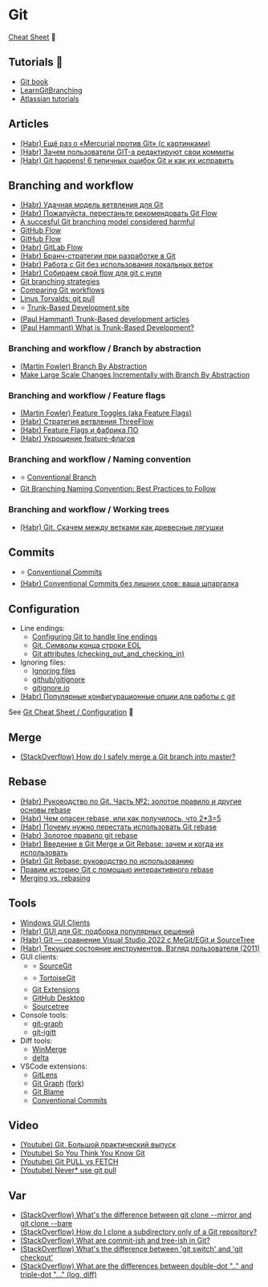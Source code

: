 # Git

[Cheat Sheet](../cheatsheets/git.md) 🔗

## Tutorials 📌
* [Git book](https://git-scm.com/book/ru/v2)
* [LearnGitBranching](https://learngitbranching.js.org)
* [Atlassian tutorials](https://www.atlassian.com/git/tutorials)

## Articles
* [(Habr) Ещё раз о «Mercurial против Git» (с картинками)](https://habr.com/ru/articles/123700/)
* [(Habr) Зачем пользователи GIT-а редактируют свои коммиты](https://habr.com/ru/articles/179045/)
* [(Habr) Git happens! 6 типичных ошибок Git и как их исправить](https://habr.com/ru/companies/flant/articles/419733/)

## Branching and workflow
* [(Habr) Удачная модель ветвления для Git](https://habr.com/ru/articles/106912/)
* [(Habr) Пожалуйста, перестаньте рекомендовать Git Flow](https://habr.com/ru/companies/flant/articles/491320/)
* [A succesful Git branching model considered harmful](https://barro.github.io/2016/02/a-succesful-git-branching-model-considered-harmful/)
* [GitHub Flow](https://docs.github.com/en/get-started/using-github/github-flow)
* [GitHub Flow](https://githubflow.github.io/)
* [(Habr) GitLab Flow](https://habr.com/ru/companies/softmart/articles/316686/)
* [(Habr) Бранч-стратегии при разработке в Git](https://habr.com/ru/companies/itglobalcom/articles/535524/)
* [(Habr) Работа с Git без использования локальных веток](https://habr.com/ru/articles/269671/)
* [(Habr) Собираем свой flow для git с нуля](https://habr.com/ru/articles/493866/)
* [Git branching strategies](https://docs.aws.amazon.com/prescriptive-guidance/latest/choosing-git-branch-approach/git-branching-strategies.html)
* [Comparing Git workflows](https://www.atlassian.com/git/tutorials/comparing-workflows)
* [Linus Torvalds: git pull](https://www.mail-archive.com/dri-devel@lists.sourceforge.net/msg39091.html)
* ⭐ [Trunk-Based Development site](https://trunkbaseddevelopment.com/)
* [(Paul Hammant) Trunk-Based development articles](https://paulhammant.com/categories#Branch_by_Abstraction,_etc)
* [(Paul Hammant) What is Trunk-Based Development?](https://paulhammant.com/2013/04/05/what-is-trunk-based-development/)

### Branching and workflow / Branch by abstraction
* [(Martin Fowler) Branch By Abstraction](https://martinfowler.com/bliki/BranchByAbstraction.html)
* [Make Large Scale Changes Incrementally with Branch By Abstraction](https://continuousdelivery.com/2011/05/make-large-scale-changes-incrementally-with-branch-by-abstraction/)

### Branching and workflow / Feature flags
* [(Martin Fowler) Feature Toggles (aka Feature Flags)](https://www.martinfowler.com/articles/feature-toggles.html)
* [(Habr) Стратегия ветвления ThreeFlow](https://habr.com/ru/companies/infopulse/articles/345826/)
* [(Habr) Feature Flags и фабрика ПО](https://habr.com/ru/articles/543420/)
* [(Habr) Укрощение feature-флагов](https://habr.com/ru/companies/hh/articles/580736/)

### Branching and workflow / Naming convention
* ⭐ [Conventional Branch](https://conventional-branch.github.io/)
* [Git Branching Naming Convention: Best Practices to Follow](https://phoenixnap.com/kb/git-branch-name-convention)

### Branching and workflow / Working trees
* [(Habr) Git. Скачем между ветками как древесные лягушки](https://habr.com/ru/articles/826260/)

## Commits
* ⭐ [Conventional Commits](https://www.conventionalcommits.org/)
* [(Habr) Conventional Commits без лишних слов: ваша шпаргалка](https://habr.com/ru/articles/867012/)

## Configuration
* Line endings:
  * [Configuring Git to handle line endings](https://docs.github.com/en/get-started/git-basics/configuring-git-to-handle-line-endings)
  * [Git. Символы конца строки EOL](https://tokmakov.msk.ru/blog/item/710)
  * [Git attributes (checking_out_and_checking_in)](https://git-scm.com/docs/gitattributes#_checking_out_and_checking_in)
* Ignoring files:
  * [Ignoring files](https://docs.github.com/en/get-started/git-basics/ignoring-files)
  * [github/gitignore](https://github.com/github/gitignore)
  * [gitignore.io](https://gitignore.io/)
* [(Habr) Популярные конфигурационные опции для работы с git](https://habr.com/ru/articles/796119/)

See [Git Cheat Sheet / Configuration](../cheatsheets/git.md#configuration-) 🔗

## Merge
* [(StackOverflow) How do I safely merge a Git branch into master?](https://stackoverflow.com/questions/5601931/how-do-i-safely-merge-a-git-branch-into-master)

## Rebase
* [(Habr) Руководство по Git. Часть №2: золотое правило и другие основы rebase](https://habr.com/ru/companies/vk/articles/493818/)
* [(Habr) Чем опасен rebase, или как получилось, что 2*3=5](https://habr.com/ru/articles/179123/)
* [(Habr) Почему нужно перестать использовать Git rebase](https://habr.com/ru/companies/vk/articles/340558/)
* [(Habr) Золотое правило git rebase](https://habr.com/ru/companies/otus/articles/352640/)
* [(Habr) Введение в Git Merge и Git Rebase: зачем и когда их использовать](https://habr.com/ru/articles/432420/)
* [(Habr) Git Rebase: руководство по использованию](https://habr.com/ru/articles/161009/)
* [Правим историю Git с помощью интерактивного rebase](https://alexeykalina.github.io/technologies/git-rebase-interactive.html)
* [Merging vs. rebasing](https://www.atlassian.com/git/tutorials/merging-vs-rebasing)

## Tools
* [Windows GUI Clients](https://git-scm.com/downloads/guis?os=windows)
* [(Habr) GUI для Git: подборка популярных решений](https://habr.com/ru/articles/741016/)
* [(Habr) Git — сравнение Visual Studio 2022 с MeGit/EGit и SourceTree](https://habr.com/ru/companies/ruvds/articles/683576/)
* [(Habr) Текущее состояние инструментов. Взгляд пользователя (2011)](https://habr.com/ru/articles/112648/)
* GUI clients:
  * ⭐ [SourceGit](https://sourcegit-scm.github.io/)
  * ⭐ [TortoiseGit](https://tortoisegit.org/)
  * [Git Extensions](https://gitextensions.github.io/)
  * [GitHub Desktop](https://github.com/apps/desktop)
  * [Sourcetree](https://www.sourcetreeapp.com/)
* Console tools:
  * [git-graph](https://github.com/mlange-42/git-graph)
  * [git-igitt](https://github.com/mlange-42/git-igitt)
* Diff tools:
  * [WinMerge](https://winmerge.org/)
  * [delta](https://github.com/dandavison/delta)
* VSCode extensions:
  * [GitLens](https://marketplace.visualstudio.com/items?itemName=eamodio.gitlens)
  * [Git Graph](https://marketplace.visualstudio.com/items?itemName=mhutchie.git-graph) ([fork](https://marketplace.visualstudio.com/items?itemName=Gxl.git-graph-3))
  * [Git Blame](https://marketplace.visualstudio.com/items?itemName=solomonkinard.git-blame)
  * [Conventional Commits](https://marketplace.visualstudio.com/items?itemName=vivaxy.vscode-conventional-commits)

## Video
* [(Youtube) Git. Большой практический выпуск](https://www.youtube.com/watch?v=SEvR78OhGtw)
* [(Youtube) So You Think You Know Git](https://www.youtube.com/watch?v=aolI_Rz0ZqY)
* [(Youtube) Git PULL vs FETCH](https://www.youtube.com/watch?v=T13gDBXarj0)
* [(Youtube) Never* use git pull](https://www.youtube.com/watch?v=xN1-2p06Urc)

## Var
* [(StackOverflow) What's the difference between git clone --mirror and git clone --bare](https://stackoverflow.com/questions/3959924/whats-the-difference-between-git-clone-mirror-and-git-clone-bare)
* [(StackOverflow) How do I clone a subdirectory only of a Git repository?](https://stackoverflow.com/questions/600079/how-do-i-clone-a-subdirectory-only-of-a-git-repository)
* [(StackOverflow) What are commit-ish and tree-ish in Git?](https://stackoverflow.com/questions/23303549/what-are-commit-ish-and-tree-ish-in-git/23303550#23303550)
* [(StackOverflow) What's the difference between 'git switch' and 'git checkout'](https://stackoverflow.com/questions/57265785/whats-the-difference-between-git-switch-and-git-checkout-branch/70454786#70454786)
* [(StackOverflow) What are the differences between double-dot ".." and triple-dot "..." (log, diff)](https://stackoverflow.com/questions/7251477/what-are-the-differences-between-double-dot-and-triple-dot-in-git-dif/7256391#7256391)
